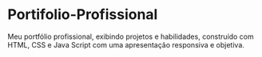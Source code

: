 # Portifolio-Profissional
 Meu portfólio profissional, exibindo projetos e habilidades, construído com HTML, CSS e Java Script com uma apresentação responsiva e objetiva.

